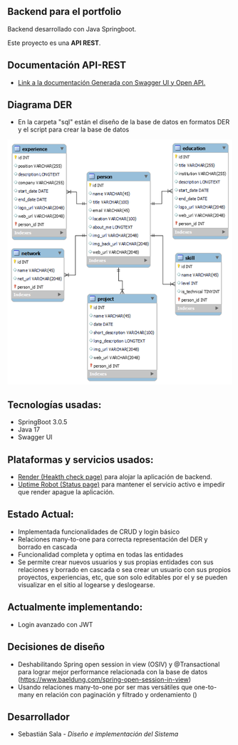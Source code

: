 ## Backend para el portfolio

Backend desarrollado con Java Springboot.

Este proyecto es una <b>API REST</b>.

## Documentación <b>API-REST</b>

* <a href="https://portfolio-backend-ss.onrender.com/swagger-ui" target="_blank">Link a la documentación Generada con Swagger UI y Open API.</a>

## Diagrama DER

* En la carpeta "sql" están el diseño de la base de datos en formatos DER y el script para crear la base de datos

![ScreenShot](sql/DER_portfolio_DB.png)

## Tecnologías usadas:

* SpringBoot 3.0.5
* Java 17
* Swagger UI

## Plataformas y servicios usados:

* <a href="https://portfolio-backend-ss.onrender.com" target="_blank">Render (Heakth check page)</a> para alojar la aplicación de backend.
* <a href="https://stats.uptimerobot.com/XBxDGu4LpO" target="_blank">Uptime Robot (Status page)</a> para mantener el servicio activo  e impedir que render apague la aplicación.


## Estado Actual:

* Implementada funcionalidades de CRUD y login básico
* Relaciones many-to-one para correcta representación del DER y borrado en cascada
* Funcionalidad completa y optima en todas las entidades
* Se permite crear nuevos usuarios y sus propias entidades con sus relaciones y borrado en cascada o sea crear un usuario con sus propios proyectos, experiencias, etc, que son solo editables por el y se pueden visualizar en el sitio al logearse y deslogearse.

## Actualmente implementando:
* Login avanzado con JWT


## Decisiones de diseño

* Deshabilitando Spring open session in view (OSIV) y @Transactional para lograr mejor performance relacionada con la base de datos (https://www.baeldung.com/spring-open-session-in-view)
* Usando relaciones many-to-one por ser mas versátiles que one-to-many en relación con paginación y filtrado y ordenamiento ()

## Desarrollador
* Sebastián Sala - *Diseño e implementación del Sistema*
